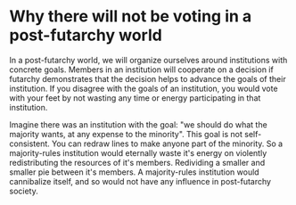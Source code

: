 Why there will not be voting in a post-futarchy world
================

In a post-futarchy world, we will organize ourselves around institutions with concrete goals.
Members in an institution will cooperate on a decision if futarchy demonstrates that the decision helps to advance the goals of their institution.
If you disagree with the goals of an institution, you would vote with your feet by not wasting any time or energy participating in that institution.

Imagine there was an institution with the goal:
"we should do what the majority wants, at any expense to the minority".
This goal is not self-consistent.
You can redraw lines to make anyone part of the minority.
So a majority-rules institution would eternally waste it's energy on violently redistributing the resources of it's members.
Redividing a smaller and smaller pie between it's members.
A majority-rules institution would cannibalize itself, and so would not have any influence in post-futarchy society.




